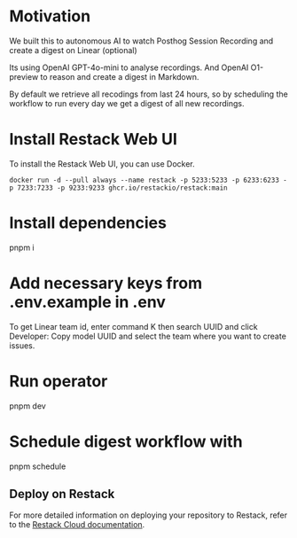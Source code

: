 # Motivation

We built this to autonomous AI to watch Posthog Session Recording and create a digest on Linear (optional)

Its using OpenAI GPT-4o-mini to analyse recordings.
And OpenAI O1-preview to reason and create a digest in Markdown.

By default we retrieve all recodings from last 24 hours, so by scheduling the workflow to run every day we get a digest of all new recordings.

# Install Restack Web UI

To install the Restack Web UI, you can use Docker.

```
docker run -d --pull always --name restack -p 5233:5233 -p 6233:6233 -p 7233:7233 -p 9233:9233 ghcr.io/restackio/restack:main
```

# Install dependencies

pnpm i

# Add necessary keys from .env.example in .env

To get Linear team id, enter command K then search UUID and click Developer: Copy model UUID and select the team where you want to create issues.

# Run operator

pnpm dev

# Schedule digest workflow with

pnpm schedule

## Deploy on Restack

For more detailed information on deploying your repository to Restack, refer to the [Restack Cloud documentation](https://docs.restack.io/restack-cloud).
